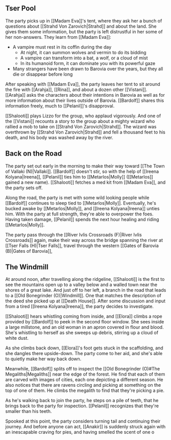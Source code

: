 ## Tser Pool
The party picks up in [[Madam Eva]]'s tent, where they ask her a bunch of questions about [[Strahd Von Zarovich|Strahd]] and about the land. She gives them some information, but the party is left distrustful in her some of her non-answers. They learn from [[Madam Eva]]:
-  A vampire must rest in its coffin during the day
	- At night, it can summon wolves and vermin to do its bidding
	- A vampire can transform into a bat, a wolf, or a cloud of mist
	- In its humanoid form, it can dominate you with its powerful gaze
- Many strangers have been drawn to Barovia over the years, but they all die or disappear before long

After speaking with [[Madam Eva]], the party leaves her tent to sit around the fire with [[Arahja]], [[Rina]], and about a dozen other [[Vistani]]. [[Arahja]] asks the characters about their intentions in Barovia as well as for more information about their lives outside of Barovia. [[Bardolf]] shares this information freely, much to [[Pelanil]]'s disapproval.

[[Shalooti]] plays Lizzo for the group, who applaud vigorously. And one of the [[Vistani]] recounts a story to the group about a mighty wizard who rallied a mob to take on [[Strahd Von Zarovich|Strahd]]. The wizard was overthrown by [[Strahd Von Zarovich|Strahd]] and fell a thousand feet to his death, and his body was washed away by the river.

## Back on the Road
The party set out early in the morning to make their way toward [[The Town of Vallaki (N)|Vallaki]]. [[Bardolf]] doesn't stir, so with the help of [[Ireena Kolyana|Ireena]], [[Pelanil]] ties him to [[Metarlos|Molly]] ([[Metarlos]] gained a new name). [[Shalooti]] fetches a med kit from [[Madam Eva]], and the party sets off.

Along the road, the party is met with some wild looking people while [[Bardolf]] continues to sleep tied to [[Metarlos|Molly]]. Eventually, he's bucked awake by [[Metarlos|Molly]], and [[Ireena Kolyana|Ireena]] unties him. With the party at full strength, they're able to overpower the foes. Having taken damage, [[Pelanil]] spends the next hour healing and riding [[Metarlos|Molly]].

The party pass through the [[River Ivlis Crossroads (F)|River Ivlis Crossroads]] again, make their way across the bridge spanning the river at [[Tser Falls (H)|Tser Falls]], travel through the western [[Gates of Barovia (B)|Gates of Barovia]],

## The Windmill
At around noon, after travelling along the ridgeline, [[Shalooti]] is the first to see the mountains open up to a valley below and a walled town near the shores of a great lake. And just off to her left, a branch in the road that leads to a [[Old Bonegrinder (O)|Windmill]]. One that matches the description of the deed she picked up at [[Death House]]. After some discussion and input from a tired [[Ireena Kolyana|Ireena]], the party decides to investigate.

[[Shalooti]] hears whistling coming from inside, and [[Elora]] climbs a rope provided by [[Bardolf]] to peek in the second floor window. She sees inside a large millstone, and an old woman in an apron covered in flour and blood. She's whistling to herself as she sweeps up debris, stirring up a cloud of white dust.

As she climbs back down, [[Elora]]'s foot gets stuck in the scaffolding, and she dangles there upside-down. The party come to her aid, and she's able to quietly make her way back down.

Meanwhile, [[Bardolf]] splits off to inspect the [[Old Bonegrinder (O)#The Megaliths|Megaliths]] near the edge of the forest. He find that each of them are carved with images of cities, each one depicting a different season. He also notices that there are ravens circling and picking at something on the top of one of them. He climbs the megalith to find that they're picking a pie.

As he's walking back to join the party, he steps on a pile of teeth, that he brings back to the party for inspection. [[Pelanil]] recognizes that they're smaller than his teeth.

Spooked at this point, the party considers turning tail and continuing their journey. And before anyone can act, [[Anakir]] is suddenly struck again with an inescapable craving for pies, and having smelled the scent of one o